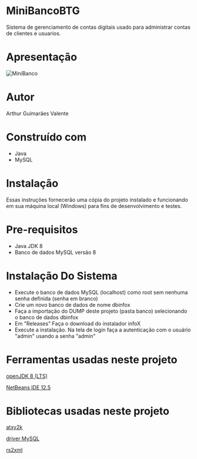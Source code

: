 # MiniBancoBTG

Sistema de gerenciamento de contas digitais usado para administrar contas de clientes e usuarios.

# Apresentação

![MiniBanco](https://user-images.githubusercontent.com/87166385/147706848-0b5405c4-a922-4ced-bde5-82cee13e7b63.png)

# Autor
Arthur Guimarães Valente

# Construído com

* Java
* MySQL


# Instalação
Essas instruções fornecerão uma cópia do projeto instalado e funcionando em sua máquina local (Windows) para fins de desenvolvimento e testes.

# Pre-requisitos
* Java JDK 8
* Banco de dados MySQL versão 8

# Instalação Do Sistema
* Execute o banco de dados MySQL (localhost) como root sem nenhuma senha definida (senha em branco)
* Crie um novo banco de dados de nome dbinfox
* Faça a importação do DUMP deste projeto (pasta banco) selecionando o banco de dados dbinfox
* Em "Releases" Faça o download do instalador infoX
* Execute a instalação. Na tela de login faça a autenticação com o usuário "admin" usando a senha "admin"

# Ferramentas usadas neste projeto
[openJDK 8 (LTS)](https://adoptopenjdk.net/)

[NetBeans IDE 12.5](https://netbeans-ide.informer.com/)

# Bibliotecas usadas neste projeto
[atxy2k](http://atxy2k.github.io/RestrictedTextField/)

[driver MySQL](https://dev.mysql.com/downloads/connector/j/)

[rs2xml](https://sourceforge.net/projects/finalangelsanddemons/files/rs2xml.jar/download)


